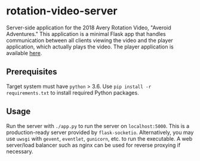 # rotation-video-server

Server-side application for the 2018 Avery Rotation Video, "Averoid Adventures." This application is a minimal Flask app that handles communication between all clients viewing the video and the player application, which actually plays the video. The player application is available [here](https://github.com/davidbelliott/rotation-video-player).

## Prerequisites

Target system must have `python` > 3.6. Use `pip install -r requirements.txt` to install required Python packages.

## Usage

Run the server with `./app.py` to run the server on `localhost:5000`. This is a production-ready server provided by `flask-socketio`. Alternatively, you may use `uwsgi` with `gevent`, `eventlet`, `gunicorn`, etc. to run the executable. A web server/load balancer such as nginx can be used for reverse proxying if necessary.
